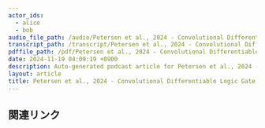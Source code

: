 ```yaml
---
actor_ids:
  - alice
  - bob
audio_file_path: /audio/Petersen et al., 2024 - Convolutional Differentiable Logic Gate Networks_JP.wav
transcript_path: /transcript/Petersen et al., 2024 - Convolutional Differentiable Logic Gate Networks_JP.txt
pdffile_path: /pdf/Petersen et al., 2024 - Convolutional Differentiable Logic Gate Networks_JP.pdf
date: 2024-11-19 04:09:19 +0900
description: Auto-generated podcast article for Petersen et al., 2024 - Convolutional Differentiable Logic Gate Networks_JP.
layout: article
title: Petersen et al., 2024 - Convolutional Differentiable Logic Gate Networks_JP
---
```


## 関連リンク

